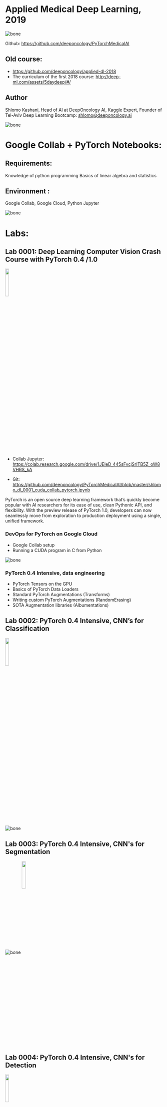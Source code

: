 # Applied Medical Deep Learning, 2019

![bone](assets/7C4FCB54-6A0A-433F-A432-662C2E326381.pngss)

Github: https://github.com/deeponcology/PyTorchMedicalAI

## Old course:
- https://github.com/deeponcology/applied-dl-2018
- The curriculum of the first 2018 course: http://deep-ml.com/assets/5daydeep/#/

## Author
Shlomo Kashani, Head of AI at DeepOncology AI, 
Kaggle Expert, Founder of Tel-Aviv Deep Learning Bootcamp: shlomo@deeponcology.ai

![bone](assets/f079.png)

# Google Collab + PyTorch Notebooks:

## Requirements: 
Knowledge of python programming Basics of linear algebra and statistics 

## Environment : 
Google Collab, Google Cloud, Python Jupyter
 

![bone](assets/f127.png)


# Labs:

## Lab 0001: Deep Learning Computer Vision Crash Course with PyTorch 0.4 /1.0

<img src="https://github.com/deeponcology/PyTorchMedicalAI/raw/master/assets/jupyter_colab.png" align="center" width=15%>

- Collab Jupyter: https://colab.research.google.com/drive/1JEIeD_445sFvcjSrITB5Z_oW8VHRS_kA
 
- Git: https://github.com/deeponcology/PyTorchMedicalAI/blob/master/shlomo_dl_0001_cuda_collab_pytorch.ipynb
 

PyTorch is an open source deep learning framework that’s quickly become popular with AI researchers for its ease of use, clean Pythonic API, and flexibility. With the preview release of PyTorch 1.0, developers can now seamlessly move from exploration to production deployment using a single, unified framework.

### DevOps for PyTorch on Google Cloud

  - Google Collab setup
  - Running a CUDA program in C from Python   

![bone](assets/nvidia-smi.png)

### PyTorch 0.4 Intensive, data engineering 

  - PyTorch Tensors on the GPU
  - Basics of PyTorch Data Loaders
  - Standard PyTorch Augmentations (Transforms)
  - Writing custom PyTorch Augmentations (RandomErasing)
  - SOTA Augmentation libraries (Albumentations) 

## Lab 0002: PyTorch 0.4 Intensive, CNN’s for Classification  
<img src="https://github.com/deeponcology/PyTorchMedicalAI/raw/master/assets/jupyter_colab.png" align="center" width=15%>
 
  
![bone](assets/class1.png)

## Lab 0003: PyTorch 0.4 Intensive, CNN's for Segmentation 
   
![bone](assets/seg1.png)
<img src="https://github.com/deeponcology/PyTorchMedicalAI/raw/master/assets/jupyter_colab.png" align="center" width=15%>

## Lab 0004: PyTorch 0.4 Intensive, CNN's for Detection 
<img src="https://github.com/deeponcology/PyTorchMedicalAI/raw/master/assets/jupyter_colab.png" align="center" width=15%>
   
![bone](assets/detect1.png)

## Kaggle:
  - Histopathology Images  
 
# Old Labs:
- Lab 01 (old version)- Melanoma Classification: https://github.com/bayesianio/applied-dl-2018/blob/master/lab-0-SeNet-SeedLings.ipynb and https://bayesian-ai.trydiscourse.com/t/12-applied-deep-learning-labs-1-melanoma-detection/20
- Lab 02 (old version)- Breast Cancer Classification: https://github.com/bayesianio/applied-dl-2018/blob/master/lab-2-Breast-Cancer-Histopathology-SeNet.ipynb and https://bayesian-ai.trydiscourse.com/t/12-applied-deep-learning-labs-2-breast-cancer-classification/21


### About
Deep learning, a sub-domain of machine learning, has lately showed amazing results across an assortment of domains. 
Biology and medicine are data affluent, but the data is involved and frequently ill-understood. 
Problems of this quality may be especially well-suited to deep learning methods. 

This is a provisional curriculum, which is subject to change without notice. 


### Requirements
  

- Ubuntu Linux 16.04, Mac OSX or Windows 10
- Python 3.5+ or above 
- CUDA 9.2 drivers.
- cuDNN 7.0.
- PyTorch and torchvision wheels are available on http://pytorch.org
- [pytorch](https://github.com/pytorch/pytorch) >= 0.4.0
- [torchvision](https://github.com/pytorch/vision) 
- [Pillow](https://github.com/python-pillow/Pillow)
- [scipy](https://github.com/scipy/scipy)
- [tqdm](https://github.com/tqdm/tqdm)

## Data Sets in PyTorch 
Keep in mind that this repository expects data to be in same format as Imagenet. I encourage you to use your own datasets. 
In that case you need to organize your data such that your dataset folder has EXACTLY two folders. Name these 'train' and 'val'

**The 'train' folder contains training set and 'val' fodler contains validation set on which accuracy / log loss is measured.**  

The structure within 'train' and 'val' folders will be the same. 
They both contain **one folder per class**. 
All the images of that class are inside the folder named by class name; this is crucial in PyTorch. 

If your dataset has 2 classes like in the Kaggle Statoil set, and you're trying to classify between pictures of 1) ships 2) Icebergs, 
say you name your dataset folder 'data_directory'. Then inside 'data_directory' will be 'train' and 'test'. 
Further, Inside 'train' will be 2 folders - 'ships', 'icebergs'. 

## So, the structure looks like this: 

```
|-  data_dir
       |- train 
             |- ships
                  |- ship_image_1
                  |- ship_image_2
                         .....

             |- ice
                  |- ice_image_1
                  |- ice_image_1
                         .....
       |- val
             |- ships
             |- ice
```

For a full example refer to: https://github.com/QuantScientist/Deep-Learning-Boot-Camp/blob/master/Kaggle-PyTorch/PyTorch-Ensembler/kdataset/seedings.py 


